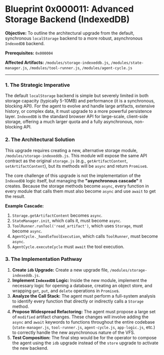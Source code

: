# Blueprint 0x000011: Advanced Storage Backend (IndexedDB)

**Objective:** To outline the architectural upgrade from the default, synchronous `localStorage` backend to a more robust, asynchronous `IndexedDB` backend.

**Prerequisites:** `0x000004`

**Affected Artifacts:** `/modules/storage-indexeddb.js`, `/modules/state-manager.js`, `/modules/tool-runner.js`, `/modules/agent-cycle.js`

---

### 1. The Strategic Imperative

The default `localStorage` backend is simple but severely limited in both storage capacity (typically 5-10MB) and performance (it is a synchronous, blocking API). For the agent to evolve and handle large artifacts, extensive history, or complex data, it must upgrade to a more powerful persistence layer. `IndexedDB` is the standard browser API for large-scale, client-side storage, offering a much larger quota and a fully asynchronous, non-blocking API.

### 2. The Architectural Solution

This upgrade requires creating a new, alternative storage module, `/modules/storage-indexeddb.js`. This module will expose the same API contract as the original `storage.js` (e.g., `getArtifactContent`, `setArtifactContent`), but its methods will be `async` and return `Promise`s.

The core challenge of this upgrade is not the implementation of the `IndexedDB` logic itself, but managing the **"asynchronous cascade"** it creates. Because the storage methods become `async`, every function in every module that calls them must also become `async` and use `await` to get the result.

**Example Cascade:**
1.  `Storage.getArtifactContent` becomes `async`.
2.  `StateManager.init`, which calls it, must become `async`.
3.  `ToolRunner.runTool('read_artifact')`, which uses `Storage`, must become `async`.
4.  `AgentCycle._handleToolExecution`, which calls `ToolRunner`, must become `async`.
5.  `AgentCycle.executeCycle` must `await` the tool execution.

### 3. The Implementation Pathway

1.  **Create `idb` Upgrade:** Create a new upgrade file, `/modules/storage-indexeddb.js`.
2.  **Implement `IndexedDB` Logic:** Inside the new module, implement the necessary logic for opening a database, creating an object store, and wrapping `get`, `put`, and `delete` operations in `Promise`s.
3.  **Analyze the Call Stack:** The agent must perform a full-system analysis to identify every function that directly or indirectly calls a `Storage` method.
4.  **Propose Widespread Refactoring:** The agent must propose a large set of `modified` artifact changes. These changes will involve adding the `async` and `await` keywords to functions throughout the entire codebase (`state-manager.js`, `tool-runner.js`, `agent-cycle.js`, `app-logic.js`, etc.) to correctly handle the new asynchronous nature of the VFS.
5.  **Test Composition:** The final step would be for the operator to compose the agent using the `idb` upgrade instead of the `store` upgrade to activate the new backend.